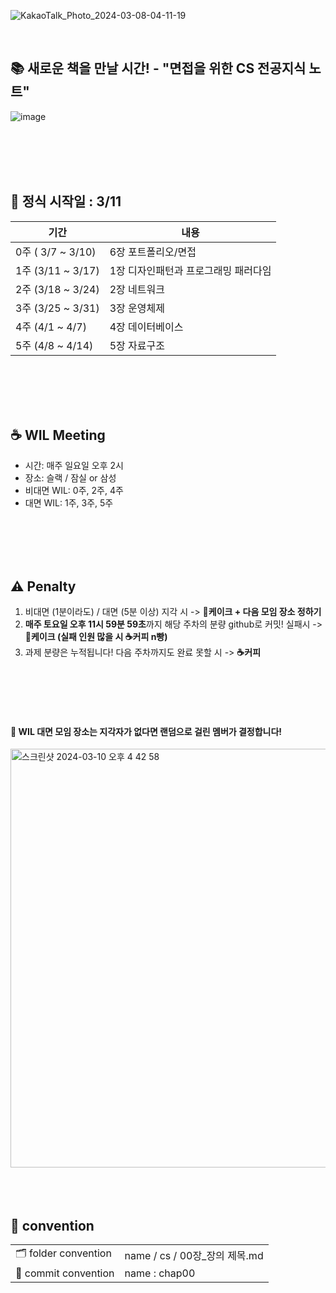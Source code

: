 ![KakaoTalk_Photo_2024-03-08-04-11-19](https://github.com/inside-coding/cs-note/assets/134191815/d8e80902-bf49-467b-9a33-cc4635e53f38)




</br>


## 📚 새로운 책을 만날 시간! - "면접을 위한 CS 전공지식 노트"


![image](https://github.com/inside-coding/cs-note/assets/134191815/0f2a65fd-148b-445f-8072-ca616ccc45a0)



<br />
<br />
<br />
<br />






## 📅 정식 시작일  : 3/11 


|기간|내용|
|------|---|
|0주 ( 3/7 ~ 3/10)|6장 포트폴리오/면접|
|1주 (3/11 ~ 3/17)|1장 디자인패턴과 프로그래밍 패러다임|
|2주 (3/18 ~ 3/24)|2장 네트워크|
|3주 (3/25 ~ 3/31)|3장 운영체제|
|4주 (4/1  ~  4/7)|4장 데이터베이스|
|5주 (4/8  ~ 4/14)|5장 자료구조|

<br />
<br />
<br />
<br />


## ☕️ WIL Meeting

- 시간: 매주 일요일 오후 2시
- 장소: 슬랙 / 잠실 or 삼성
- 비대면 WIL: 0주, 2주, 4주
- 대면 WIL: 1주, 3주, 5주

<br />
<br />
<br />
<br />

## ⚠️ Penalty

1. 비대면 (1분이라도) / 대면 (5분 이상) 지각 시  -> **🍰케이크 + 다음 모임 장소 정하기**
2. **매주 토요일 오후 11시 59분 59초**까지 해당 주차의 분량 github로 커밋! 실패시 -> **🍰케이크 (실패 인원 많을 시 ☕️커피 n빵)**
3. 과제 분량은 누적됩니다! 다음 주차까지도 완료 못할 시 -> **☕️커피**

<br />
<br />
<br />
<br />


#### 👋 WIL 대면 모임 장소는 지각자가 없다면 랜덤으로 걸린 멤버가 결정합니다!

<img width="670" alt="스크린샷 2024-03-10 오후 4 42 58" src="https://github.com/inside-coding/cs-note/assets/134191815/a39c880f-55c9-4fff-a0d6-0bb7a1d32ad9">


<br />
<br />
<br />
<br />


## 📌 convention

<table>
  <tr>
    <td>🗂️ folder convention</td>
    <td>name / cs / 00장_장의 제목.md</td>
  </tr>
  <tr>
    <td>💬 commit convention</td>
    <td>name : chap00</td>
  </tr>
</table>

<br />

